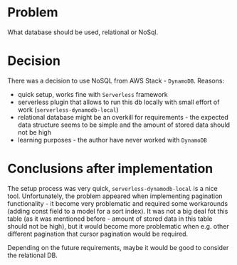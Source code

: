 # Problem

What database should be used, relational or NoSql.

# Decision

There was a decision to use NoSQL from AWS Stack - `DynamoDB`. Reasons:

- quick setup, works fine with `Serverless` framework
- serverless plugin that allows to run this db locally with small effort of work (`serverless-dynamodb-local`)
- relational database might be an overkill for requirements - the expected data structure seems to be simple and the amount of stored data should not be high
- learning purposes - the author have never worked with `DynamoDB`

# Conclusions after implementation

The setup process was very quick, `serverless-dynamodb-local` is a nice tool. Unfortunately, the problem appeared when implementing pagination functionality - it become very problematic and required some workarounds (adding const field to a model for a sort index). It was not a big deal fot this table (as it was mentioned before - amount of stored data in this table should not be high), but it would become more problematic when e.g. other different pagination that cursor pagination would be required.

Depending on the future requirements, maybe it would be good to consider the relational DB.
